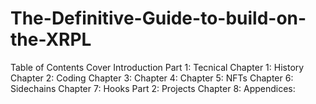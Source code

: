 # The-Definitive-Guide-to-build-on-the-XRPL

Table of Contents
Cover
Introduction
Part 1: Tecnical 
Chapter 1: History
Chapter 2: Coding
Chapter 3: 
Chapter 4:
Chapter 5: NFTs
Chapter 6: Sidechains
Chapter 7: Hooks
Part 2: Projects
Chapter 8: 
Appendices:
